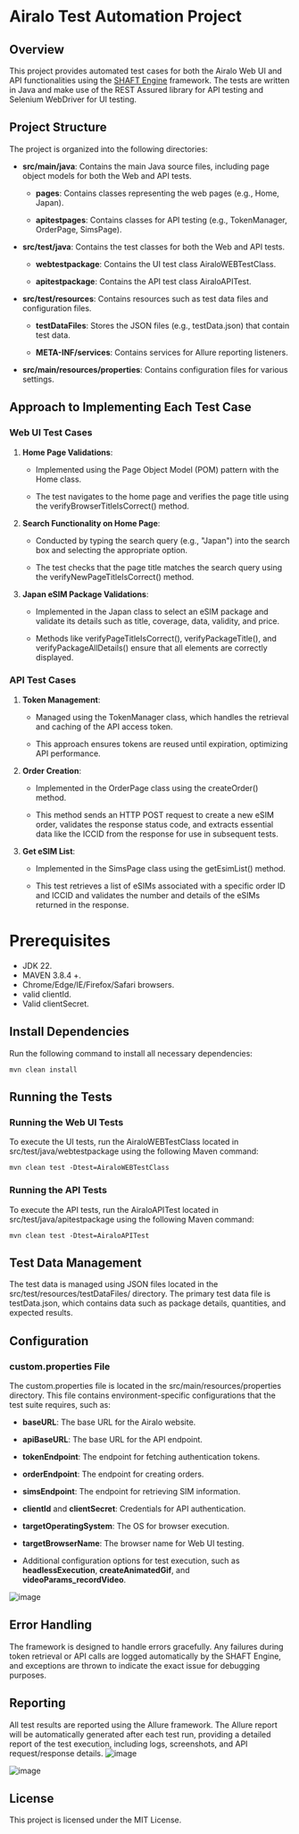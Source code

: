 Airalo Test Automation Project
==============================

Overview
--------

This project provides automated test cases for both the Airalo Web UI and API functionalities using the [SHAFT Engine](https://shafthq.github.io/docs/Getting_Started/first_steps) framework. The tests are written in Java and make use of the REST Assured library for API testing and Selenium WebDriver for UI testing.

Project Structure
-----------------

The project is organized into the following directories:

*   **src/main/java**: Contains the main Java source files, including page object models for both the Web and API tests.
    
    *   **pages**: Contains classes representing the web pages (e.g., Home, Japan).
        
    *   **apitestpages**: Contains classes for API testing (e.g., TokenManager, OrderPage, SimsPage).
        
*   **src/test/java**: Contains the test classes for both the Web and API tests.
    
    *   **webtestpackage**: Contains the UI test class AiraloWEBTestClass.
        
    *   **apitestpackage**: Contains the API test class AiraloAPITest.
        
*   **src/test/resources**: Contains resources such as test data files and configuration files.
    
    *   **testDataFiles**: Stores the JSON files (e.g., testData.json) that contain test data.
        
    *   **META-INF/services**: Contains services for Allure reporting listeners.
        
*   **src/main/resources/properties**: Contains configuration files for various settings.
    

Approach to Implementing Each Test Case
---------------------------------------

### Web UI Test Cases

1.  **Home Page Validations**:
    
    *   Implemented using the Page Object Model (POM) pattern with the Home class.
        
    *   The test navigates to the home page and verifies the page title using the verifyBrowserTitleIsCorrect() method.
        
2.  **Search Functionality on Home Page**:
    
    *   Conducted by typing the search query (e.g., "Japan") into the search box and selecting the appropriate option.
        
    *   The test checks that the page title matches the search query using the verifyNewPageTitleIsCorrect() method.
        
3.  **Japan eSIM Package Validations**:
    
    *   Implemented in the Japan class to select an eSIM package and validate its details such as title, coverage, data, validity, and price.
        
    *   Methods like verifyPageTitleIsCorrect(), verifyPackageTitle(), and verifyPackageAllDetails() ensure that all elements are correctly displayed.
        

### API Test Cases

1.  **Token Management**:
    
    *   Managed using the TokenManager class, which handles the retrieval and caching of the API access token.
        
    *   This approach ensures tokens are reused until expiration, optimizing API performance.
        
2.  **Order Creation**:
    
    *   Implemented in the OrderPage class using the createOrder() method.
        
    *   This method sends an HTTP POST request to create a new eSIM order, validates the response status code, and extracts essential data like the ICCID from the response for use in subsequent tests.
        
3.  **Get eSIM List**:
    
    *   Implemented in the SimsPage class using the getEsimList() method.
        
    *   This test retrieves a list of eSIMs associated with a specific order ID and ICCID and validates the number and details of the eSIMs returned in the response.

        
# Prerequisites
- JDK 22.
- MAVEN 3.8.4 +.
- Chrome/Edge/IE/Firefox/Safari browsers.
- valid clientId.
- Valid clientSecret.

Install Dependencies
--------------------

Run the following command to install all necessary dependencies:

`mvn clean install`

Running the Tests
-----------------

### Running the Web UI Tests

To execute the UI tests, run the AiraloWEBTestClass located in src/test/java/webtestpackage using the following Maven command:

`mvn clean test -Dtest=AiraloWEBTestClass`

### Running the API Tests

To execute the API tests, run the AiraloAPITest located in src/test/java/apitestpackage using the following Maven command:

`mvn clean test -Dtest=AiraloAPITest`

Test Data Management
--------------------

The test data is managed using JSON files located in the src/test/resources/testDataFiles/ directory. The primary test data file is testData.json, which contains data such as package details, quantities, and expected results.

Configuration
-------------

### custom.properties File

The custom.properties file is located in the src/main/resources/properties directory. This file contains environment-specific configurations that the test suite requires, such as:

*   **baseURL**: The base URL for the Airalo website.
    
*   **apiBaseURL**: The base URL for the API endpoint.
    
*   **tokenEndpoint**: The endpoint for fetching authentication tokens.
    
*   **orderEndpoint**: The endpoint for creating orders.
    
*   **simsEndpoint**: The endpoint for retrieving SIM information.
    
*   **clientId** and **clientSecret**: Credentials for API authentication.
    
*   **targetOperatingSystem**: The OS for browser execution.
    
*   **targetBrowserName**: The browser name for Web UI testing.
    
*   Additional configuration options for test execution, such as **headlessExecution**, **createAnimatedGif**, and **videoParams\_recordVideo**.
    
![image](https://github.com/user-attachments/assets/ed2efbd1-ee63-41dd-8bcb-367cbb7b7d99)

Error Handling
--------------

The framework is designed to handle errors gracefully. Any failures during token retrieval or API calls are logged automatically by the SHAFT Engine, and exceptions are thrown to indicate the exact issue for debugging purposes.

Reporting
---------

All test results are reported using the Allure framework. The Allure report will be automatically generated after each test run, providing a detailed report of the test execution, including logs, screenshots, and API request/response details.
![image](https://github.com/user-attachments/assets/f6b965c3-84c7-4d6e-afae-bf544c53eee7)

![image](https://github.com/user-attachments/assets/795817cf-4bd9-4de6-977a-53d8e23dd0bf)




License
-------

This project is licensed under the MIT License.
